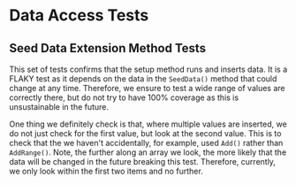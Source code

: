 # Data Access Tests

## Seed Data Extension Method Tests

This set of tests confirms that the setup method runs and inserts data.  It is a FLAKY test as it depends on the data in the `SeedData()` method that could change at any time.  Therefore, we ensure to test a wide range of values are correctly there, but do not try to have 100% coverage as this is unsustainable in the future.  

One thing we definitely check is that, where multiple values are inserted, we do not just check for the first value, but look at the second value.  This is to check that the we haven't accidentally, for example, used `Add()` rather than `AddRange()`.  Note, the further along an array we look, the more likely that the data will be changed in the future breaking this test.  Therefore, currently, we only look within the first two items and no further.
